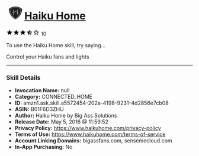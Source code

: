 # &nbsp;<img src="skill_icon" alt="Haiku Home icon" width="36"> [Haiku Home](http://alexa.amazon.com/#skills/amzn1.ask.skill.a5572454-202a-4198-9231-4d2856e7cb08)
![3.4 stars](../../images/ic_star_black_18dp_1x.png)![3.4 stars](../../images/ic_star_black_18dp_1x.png)![3.4 stars](../../images/ic_star_black_18dp_1x.png)![3.4 stars](../../images/ic_star_half_black_18dp_1x.png)![3.4 stars](../../images/ic_star_border_black_18dp_1x.png) 10

To use the Haiku Home skill, try saying...

Control your Haiku fans and lights

***

### Skill Details

* **Invocation Name:** null
* **Category:** CONNECTED_HOME
* **ID:** amzn1.ask.skill.a5572454-202a-4198-9231-4d2856e7cb08
* **ASIN:** B01F6D3ZHU
* **Author:** Haiku Home by Big Ass Solutions
* **Release Date:** May 5, 2016 @ 11:59:52
* **Privacy Policy:** https://www.haikuhome.com/privacy-policy
* **Terms of Use:** https://www.haikuhome.com/terms-of-service
* **Account Linking Domains:** bigassfans.com, sensemecloud.com
* **In-App Purchasing:** No

